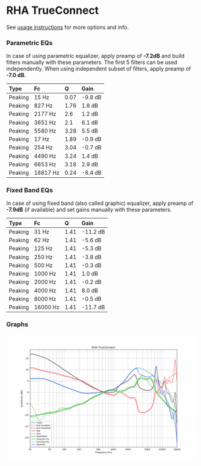 # RHA TrueConnect
See [usage instructions](https://github.com/jaakkopasanen/AutoEq#usage) for more options and info.

### Parametric EQs
In case of using parametric equalizer, apply preamp of **-7.2dB** and build filters manually
with these parameters. The first 5 filters can be used independently.
When using independent subset of filters, apply preamp of **-7.0 dB**.

| Type    | Fc       |    Q | Gain    |
|:--------|:---------|:-----|:--------|
| Peaking | 15 Hz    | 0.07 | -9.8 dB |
| Peaking | 827 Hz   | 1.76 | 1.8 dB  |
| Peaking | 2177 Hz  | 2.6  | 1.2 dB  |
| Peaking | 3651 Hz  | 2.1  | 6.1 dB  |
| Peaking | 5580 Hz  | 3.28 | 5.5 dB  |
| Peaking | 17 Hz    | 1.89 | -0.9 dB |
| Peaking | 254 Hz   | 3.04 | -0.7 dB |
| Peaking | 4490 Hz  | 3.24 | 1.4 dB  |
| Peaking | 6653 Hz  | 3.18 | 2.9 dB  |
| Peaking | 18817 Hz | 0.24 | -8.4 dB |

### Fixed Band EQs
In case of using fixed band (also called graphic) equalizer, apply preamp of **-7.9dB**
(if available) and set gains manually with these parameters.

| Type    | Fc       |    Q | Gain     |
|:--------|:---------|:-----|:---------|
| Peaking | 31 Hz    | 1.41 | -11.2 dB |
| Peaking | 62 Hz    | 1.41 | -5.6 dB  |
| Peaking | 125 Hz   | 1.41 | -5.3 dB  |
| Peaking | 250 Hz   | 1.41 | -3.8 dB  |
| Peaking | 500 Hz   | 1.41 | -0.3 dB  |
| Peaking | 1000 Hz  | 1.41 | 1.0 dB   |
| Peaking | 2000 Hz  | 1.41 | -0.2 dB  |
| Peaking | 4000 Hz  | 1.41 | 8.0 dB   |
| Peaking | 8000 Hz  | 1.41 | -0.5 dB  |
| Peaking | 16000 Hz | 1.41 | -11.7 dB |

### Graphs
![](./RHA%20TrueConnect.png)